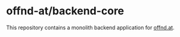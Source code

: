 # offnd-at/backend-core

This repository contains a monolith backend application for [offnd.at](https://offnd.at).

